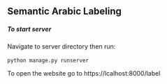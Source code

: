 
## Semantic Arabic Labeling

##### To start server 
Navigate to server directory then run: <br><br>
`python manage.py runserver `

To open the website go to https://lcalhost:8000/label
